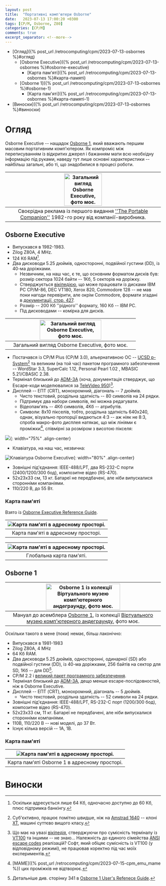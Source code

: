 ```yaml
---
layout: post
title:  "Портативні комп'ютери Osborne"
date:   2023-07-13 17:00:20 +0300
tags: [CP/M, Osborne, Z80]
categories: [CP/M]
comments: true
excerpt_separator: <!--more-->
---
```


- [Огляд]({% post_url /retrocomputing/cpm/2023-07-13-osbornes %}#огляд)
  - [Osborne Executive]({% post_url /retrocomputing/cpm/2023-07-13-osbornes %}#osborne-executive)
    - [Карта пам'яті]({% post_url /retrocomputing/cpm/2023-07-13-osbornes %}#карта-памяті)
  - [Osborne 1]({% post_url /retrocomputing/cpm/2023-07-13-osbornes %}#osborne-1)
    - [Карта пам'яті]({% post_url /retrocomputing/cpm/2023-07-13-osbornes %}#карта-памяті-1)   
- [Виноски]({% post_url /retrocomputing/cpm/2023-07-13-osbornes %}#виноски)


# Огляд

Osborne Executive -- нащадок [Osborne 1](https://en.wikipedia.org/wiki/Osborne_1), який вважають першим масовим портативним комп'ютером. Як компроміс між переписуванням із відкритих джерел і бажанням мати всю необхідну інформацію під руками, наведу тут лише основні характеристики -- найбільш загальні, або ті, що знадобилися в процесі роботи.  

<!--more-->

| <img src="/retrocomputing/cpm/pics/osbe_magazine.jpg" width="50%"  title="Загальний вигляд Osborne Executive, фото моє." alt="Загальний вигляд Osborne Executive, фото моє." style="text-align: center;"> |
|:--------------------------------------------------:|
| Своєрідна реклама із першого видання [''The Portable Companion''](https://archive.org/details/PortableCompanion19820607) 1982-го року від компанії-виробника. |

## Osborne Executive

- Випускався в 1982-1983.
- Zilog Z80A, 4 MHz.
- 124 Кб RAM[^2].
- Два дисководи 5.25 дюймів, односторонні, подвійної густини (DD), із 40-ма доріжками. 
  - Незвичним, на наш час, є те, що основним форматом дисків був: розмір сектора 1024 байти -- 1Кб, 5 секторів на доріжку. 
  - Стверджується [вікіпедією](https://en.wikipedia.org/wiki/Osborne_Executive#Compatibility), що може працювати із дисками IBM PC CP/M-86, DEC VT180, Xerox 820, Commodore 128 -- не мав поки нагоди перевірити, але окрім Commodore, формати згадані в [документації, стор. 427](/retrocomputing//cpm/files/3F00186-00_ExecutiveRef_1983.pdf).
  - Розмір -- 200 Кб ''рідного'' формату, 160 Кб -- IBM PC.
  - Під дисководами -- комірка для дисків. 

| <img src="/retrocomputing/cpm/pics/osborne_executive_draft_photo.jpg" width="70%"   title="Загальний вигляд Osborne Executive, фото моє." alt="Загальний вигляд Osborne Executive, фото моє." style="text-align: center;"> |
|:--------------------------------------------------:|
| Загальний вигляд Osborne Executive, фото моє. |

 - Постачався із CP/M Plus (CP/M 3.0), альернативною ОС -- [UCSD p-System](https://en.wikipedia.org/wiki/UCSD_Pascal)[^3] та великим (на той час) пакетом програмного забезпечення -- WordStar 3.3, SuperCalc 1.12, Personal Pearl 1.02 , MBASIC 5.21/CBASIC 2.38.
 - Термінал близький до [ADM-3A](https://en.wikipedia.org/wiki/ADM-3A) (хоча, документація стверджує, що Escape-коди моделювалися за [TeleVideo 950](http://terminals-wiki.org/wiki/index.php/TeleVideo_950))[^4].
 - Дисплей -- ЕПТ (CRT), монохромний, діагональ -- 7 дюймів.
   - Чисто текстовий, роздільна здатність -- 80 символів на 24 рядки. 
   - Підтримує два набори символів, які можна редагувати.
   - Відеопам'ять -- 4Кб символів, 4Кб -- атрибутів.
   - Символи: 8х10 пікселів, тобто, роздільна здатність 640х240, однак, візуально пропорції видаються 4:3 -- аж ніяк не 8:3, спроба макро-фото дисплея натякає, що між лініями є проміжки[^EMP], співмірні за розміром з висотою пікселя:

![](/retrocomputing/cpm/pics/osbe_closeup1.png){: width="75%" .align-center}

 - Клавіатура, на наш час, незвична:
  
 ![Клавіатура Osborne Executive](/retrocomputing/cpm/pics/osbe_kbd_draft_photo.jpg){: width="80%" .align-center}
  
 - Зовнішні під'єднання: IEEE-488/LPT, два  RS-232-С порти (2400/1200/300 бод), композитне відео (RS-470).
 - 52x23x33 см, 13 кг. Батареї не передбачені, але ніби випускалися сторонніми компаніями.
 - 110/220 В, до 55 Вт.
<!--- Desolation -- Занадто нова, але див. https://forum.vcfed.org/index.php?threads/in-search-of-a-legendary-game-for-osborne.1240932/ -->

[^EMP]: [MAME]({% post_url /retrocomputing/cpm/2023-07-15-cpm_emu_mame %}) цих проміжків не відтворює.

### Карта пам'яті

Взято із [Osborne Executive Reference Guide](/retrocomputing/cpm/files/3F00186-00_ExecutiveRef_1983.pdf).

| <img src="/retrocomputing/cpm/pics/osbe_memmap1.png" title="Карта пам'яті в адресному просторі." alt="Карта пам'яті в адресному просторі." style="text-align: center;"> |
|:--------------------------------------------------:|
| Карта пам'яті в адресному просторі. |

| <img src="/retrocomputing/cpm/pics/osbe_memmap2.png" title="Карта пам'яті в адресному просторі." alt="Карта пам'яті в адресному просторі." style="text-align: center;"> |
|:--------------------------------------------------:|
| Глобальна карта пам'яті. |


## Osborne 1


| <img src="/retrocomputing/cpm/pics/osb1_frank.jpg" width="70%" title="Osborne 1 із колекції Віртуального музею комп'ютерного андеграунду, фото моє." alt="Osborne 1 із колекції Віртуального музею комп'ютерного андеграунду, фото моє." style="text-align: center;"> |
|:--------------------------------------------------:|
| Мануал до асемблера [Osborne 1](https://en.wikipedia.org/wiki/Osborne_1), із колекції [Віртуального музею комп'ютерного андеграунду](https://www.facebook.com/retro.pc.net), фото моє. |

 Оскільки такого в мене (поки) немає, більш лаконічно:

- Випускався в 1981-1983
- Zilog Z80A, 4 MHz
- 64 Кб RAM.
- Два дисководи 5.25 дюймів, односторонні, одинарної (SD) або подвійної густини (DD), із 40-ма доріжками, 256 байтів на сектор для SD, 1Кб -- для DD[^5]. 
- CP/M 2.2 і [великий пакет програмного забезпечення](https://en.wikipedia.org/wiki/Osborne_1#Software).
- Термінал близький до [ADM-3A](https://en.wikipedia.org/wiki/ADM-3A), дещо менше escape-послідовностей, ніж в Osborne Executive.
 - Дисплей -- ЕПТ (CRT), монохромний, діагональ -- 5 дюймів.
   - Чисто текстовий, роздільна здатність -- 52 символи на 24 рядки. 
 - Зовнішні під'єднання: IEEE-488/LPT, RS-232-С порт (1200/300 бод), композитне відео (RS-470).
 - 52x23x33 см, 11 кг. Батареї не передбачені, але ніби випускалися сторонніми компаніями.
 - 110В, 110/220 В -- нові моделі, до 37 Вт.
 - Існує кілька версій -- 1A, 1B.

### Карта пам'яті

| <img src="/retrocomputing/cpm/pics/osb1_memmap1.png" title="Карта пам'яті в адресному просторі." alt="Карта пам'яті в адресному просторі." style="text-align: center;"> |
|:--------------------------------------------------:|
| Карта пам'яті Osborne 1 в адресному просторі. |


# Виноски 

[^2]: Оскільки адресується лише 64 Кб, одночасно доступно до 60 Кб, плюс підтримка банкінгу. 

[^3]: Суб'єктивно, працює помітно швидше, ніж на [Amstrad 1640](https://en.wikipedia.org/wiki/PC1512) -- клоні [XT](https://en.wikipedia.org/wiki/IBM_Personal_Computer_XT), машині суттєво вищого класу.

[^4]: Що має на увазі [вікіпедія](https://en.wikipedia.org/wiki/Osborne_Executive#Compatibility), стверджуючи про сумісність терміналу із [VT100](https://en.wikipedia.org/wiki/Hazeltine_1500) та іншими -- не знаю... Належність до єдиного сімейства [ANSI escape codes](https://en.wikipedia.org/wiki/ANSI_escape_code) реалізацій? Софт, який обіцяє сумісність із VT100 (у відповідному режимі), не працював коректно під час моїх експериментів.

[^5]: Детальніше див. сторінку 341 в [Osborne 1 User's Refenece Guide](/retrocomputing/cpm/files/Osborne_1_Users_Reference_Guide_1981.pdf).
  